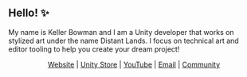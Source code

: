 ## Hello! ✨

My name is Keller Bowman and I am a Unity developer that works on stylized art under the name Distant Lands. I focus on technical art and editor tooling to help you create your dream project!

<div align="center">
  <a href="https://distantlands.space/">Website</a> | <a href="https://assetstore.unity.com/publishers/40676">Unity Store</a> | <a href="https://www.youtube.com/@distantlands7045">YouTube</a> | <a href="mailto:contact@distantlands.space">Email</a> | <a href="https://discord.gg/HWGU4hj">Community</a> 
</div>
